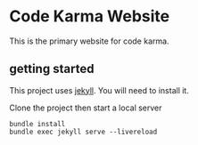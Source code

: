 # Code Karma Website

This is the primary website for code karma.


## getting started

This project uses [jekyll](https://jekyllrb.com/).
You will need to install it. 

Clone the project then start a local server
```
bundle install
bundle exec jekyll serve --livereload
```




